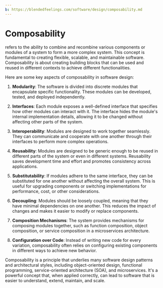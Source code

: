 ```yaml
---
b: https://blendedfeelings.com/software/design/composability.md
---
```


# Composability 
refers to the ability to combine and recombine various components or modules of a system to form a more complex system. This concept is fundamental to creating flexible, scalable, and maintainable software. Composability is about creating building blocks that can be used and reused in different contexts to achieve different functionalities.

Here are some key aspects of composability in software design:

1. **Modularity**: The software is divided into discrete modules that encapsulate specific functionality. These modules can be developed, tested, and deployed independently.

2. **Interfaces**: Each module exposes a well-defined interface that specifies how other modules can interact with it. The interface hides the module's internal implementation details, allowing it to be changed without affecting other parts of the system.

3. **Interoperability**: Modules are designed to work together seamlessly. They can communicate and cooperate with one another through their interfaces to perform more complex operations.

4. **Reusability**: Modules are designed to be generic enough to be reused in different parts of the system or even in different systems. Reusability saves development time and effort and promotes consistency across applications.

5. **Substitutability**: If modules adhere to the same interface, they can be substituted for one another without affecting the overall system. This is useful for upgrading components or switching implementations for performance, cost, or other considerations.

6. **Decoupling**: Modules should be loosely coupled, meaning that they have minimal dependencies on one another. This reduces the impact of changes and makes it easier to modify or replace components.

7. **Composition Mechanisms**: The system provides mechanisms for composing modules together, such as function composition, object composition, or service composition in a microservices architecture.

8. **Configuration over Code**: Instead of writing new code for every variation, composability often relies on configuring existing components in different ways to achieve new behavior.

Composability is a principle that underlies many software design patterns and architectural styles, including object-oriented design, functional programming, service-oriented architecture (SOA), and microservices. It's a powerful concept that, when applied correctly, can lead to software that is easier to understand, extend, maintain, and scale.